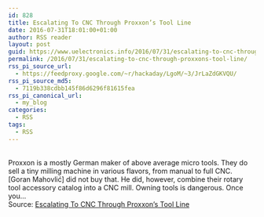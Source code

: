 ```yaml
---
id: 828
title: Escalating To CNC Through Proxxon’s Tool Line
date: 2016-07-31T18:01:00+01:00
author: RSS reader
layout: post
guid: https://www.uelectronics.info/2016/07/31/escalating-to-cnc-through-proxxons-tool-line/
permalink: /2016/07/31/escalating-to-cnc-through-proxxons-tool-line/
rss_pi_source_url:
  - https://feedproxy.google.com/~r/hackaday/LgoM/~3/JrLaZdGKVQU/
rss_pi_source_md5:
  - 7119b338cdbb145f86d6296f81615fea
rss_pi_canonical_url:
  - my_blog
categories:
  - RSS
tags:
  - RSS
---
```

&#013;  
Proxxon is a mostly German maker of above average micro tools. They do sell a tiny milling machine in various flavors, from manual to full CNC. [Goran Mahovlić] did not buy that. He did, however, combine their rotary tool accessory catalog into a CNC mill. Owning tools is dangerous. Once you…&#013;  
Source: <a href="https://feedproxy.google.com/~r/hackaday/LgoM/~3/JrLaZdGKVQU/" target="_blank">Escalating To CNC Through Proxxon’s Tool Line</a>